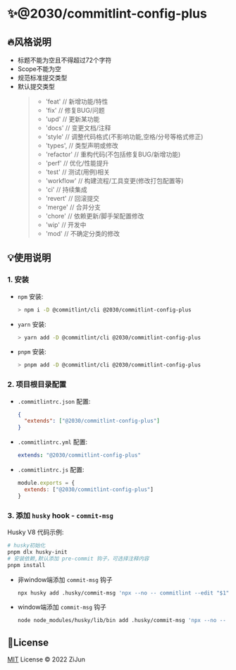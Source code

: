 # :sparkles:@2030/commitlint-config-plus

## :fire:风格说明 

- 标题不能为空且不得超过72个字符
- Scope不能为空
- 规范标准提交类型
- 默认提交类型
  > - 'feat'     // 新增功能/特性
  > - 'fix'      // 修复BUG/问题
  > - 'upd'      // 更新某功能
  > - 'docs'     // 变更文档/注释
  > - 'style'    // 调整代码格式(不影响功能,空格/分号等格式修正)
  > - 'types',   // 类型声明或修改
  > - 'refactor' // 重构代码(不包括修复BUG/新增功能)
  > - 'perf'     // 优化/性能提升
  > - 'test'     // 测试(用例)相关
  > - 'workflow' // 构建流程/工具变更(修改打包配置等)
  > - 'ci'       // 持续集成
  > - 'revert'   // 回滚提交
  > - 'merge'    // 合并分支
  > - 'chore'    // 依赖更新/脚手架配置修改
  > - 'wip'      // 开发中
  > - 'mod'      // 不确定分类的修改

## :bulb:使用说明

### 1. 安装
- `npm` 安装:
  ```bash
  > npm i -D @commitlint/cli @2030/commitlint-config-plus
  ```
- `yarn` 安装:
  ```bash
  > yarn add -D @commitlint/cli @2030/commitlint-config-plus
  ```
- `pnpm` 安装:
  ```bash
  > pnpm add -D @commitlint/cli @2030/commitlint-config-plus
  ```

### 2. 项目根目录配置
- `.commitlintrc.json` 配置:
  ```json
  {
    "extends": ["@2030/commitlint-config-plus"]
  }
  ```
- `.commitlintrc.yml` 配置:
  ```yaml
  extends: "@2030/commitlint-config-plus"
  ```
- `.commitlintrc.js` 配置:
  ```javascript
  module.exports = {
    extends: ["@2030/commitlint-config-plus"]
  }
  ```
  

### 3. 添加 `husky` hook - `commit-msg`

Husky V8 代码示例:

```bash
# husky初始化
pnpm dlx husky-init
# 安装依赖,默认添加 pre-commit 钩子，可选择注释内容
pnpm install
```
- 非window端添加 `commit-msg` 钩子
  ```bash
  npx husky add .husky/commit-msg 'npx --no -- commitlint --edit "$1"'
  ```
- window端添加 `commit-msg` 钩子
  ```bash
  node node_modules/husky/lib/bin add .husky/commit-msg 'npx --no -- commitlint --edit "$1"'
  ```

## :key:License

[MIT](/LICENSE) License &copy; 2022 ZiJun
